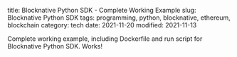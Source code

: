 title: Blocknative Python SDK - Complete Working Example
slug: Blocknative Python SDK
tags: programming, python, blocknative, ethereum, blockchain
category: tech
date: 2021-11-20
modified: 2021-11-13

Complete working example, including Dockerfile and run script for Blocknative Python SDK.  Works!

<script src="https://gist.github.com/jac18281828/7e7d9fb5f5ed75b9e14b570b4e5fe687.js"></script>

